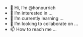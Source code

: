 - 👋 Hi, I’m @honourrich
- 👀 I’m interested in ...
- 🌱 I’m currently learning ...
- 💞️ I’m looking to collaborate on ...
- 📫 How to reach me ...

<!---
honourrich/honourrich is a ✨ special ✨ repository because its `README.md` (this file) appears on your GitHub profile.
You can click the Preview link to take a look at your changes.
--->
